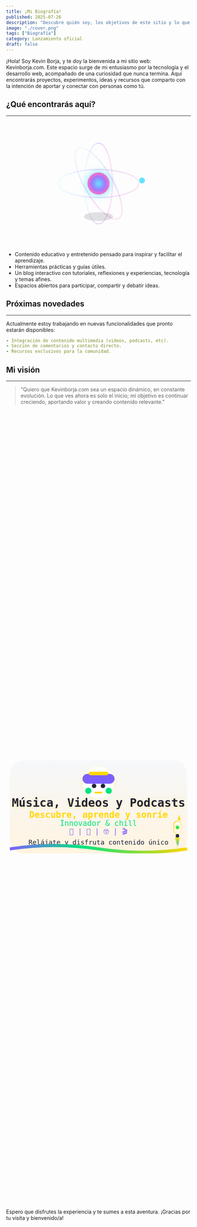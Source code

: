 ```yaml
---
title: ¡Mi Biografía!
published: 2025-07-26
description: "Descubre quién soy, los objetivos de este sitio y lo que está por venir."
image: "./cover.png"
tags: ["Biografía"]
category: Lanzamiento oficial
draft: false
---
```


¡Hola! Soy Kevin Borja, y te doy la bienvenida a mi sitio web: Kevinborja.com. Este espacio surge de mi entusiasmo por la tecnología y el desarrollo web, acompañado de una curiosidad que nunca termina. Aquí encontrarás proyectos, experimentos, ideas y recursos que comparto con la intención de aportar y conectar con personas como tú.

## ¿Qué encontrarás aquí?
---

<style>
.atom-svg {
  display: block;
  margin: 0 auto;
  width: 340px;
  max-width: 98vw;
  height: 340px;
}
@keyframes electron-rotate1 {
  from { transform: rotate(0deg);}
  to   { transform: rotate(360deg);}
}
@keyframes electron-rotate2 {
  from { transform: rotate(120deg);}
  to   { transform: rotate(480deg);}
}
@keyframes electron-rotate3 {
  from { transform: rotate(240deg);}
  to   { transform: rotate(600deg);}
}
@keyframes nucleus-pulse {
  0%,100% { filter: drop-shadow(0 0 10px #65e3ff);}
  50%     { filter: drop-shadow(0 0 22px #9d7bff);}
}
.nucleus-anim {
  animation: nucleus-pulse 2.8s infinite;
}
.electron1, .electron2, .electron3 {
  transform-box: fill-box;
  transform-origin: 170px 170px;
}
.electron1 { animation: electron-rotate1 6s linear infinite;}
.electron2 { animation: electron-rotate2 8s linear infinite;}
.electron3 { animation: electron-rotate3 10s linear infinite;}
</style>

<svg class="atom-svg" viewBox="0 0 340 340" xmlns="http://www.w3.org/2000/svg" aria-label="Átomo avanzado animado">
  <defs>
    <radialGradient id="nucleus-gradient" cx="50%" cy="50%" r="50%">
      <stop offset="0%" stop-color="#65e3ff"/>
      <stop offset="60%" stop-color="#9d7bff"/>
      <stop offset="100%" stop-color="#ff6ec7"/>
    </radialGradient>
    <linearGradient id="orbit-gradient" x1="0%" y1="0%" x2="100%" y2="0%">
      <stop offset="0%" stop-color="#65e3ff" stop-opacity="0.1"/>
      <stop offset="50%" stop-color="#9d7bff" stop-opacity="0.3"/>
      <stop offset="100%" stop-color="#ff6ec7" stop-opacity="0.2"/>
    </linearGradient>
  </defs>
  <!-- Órbitas -->
  <ellipse cx="170" cy="170" rx="110" ry="38" fill="none" stroke="url(#orbit-gradient)" stroke-width="3"/>
  <ellipse cx="170" cy="170" rx="38" ry="110" fill="none" stroke="url(#orbit-gradient)" stroke-width="3"/>
  <ellipse transform="rotate(60 170 170)" cx="170" cy="170" rx="110" ry="38" fill="none" stroke="url(#orbit-gradient)" stroke-width="3"/>
  <!-- Núcleo animado -->
  <circle class="nucleus-anim" cx="170" cy="170" r="30" fill="url(#nucleus-gradient)" />
  <!-- Electrones orbitando -->
  <g class="electron1">
    <circle cx="280" cy="170" r="9" fill="#65e3ff" stroke="#fff" stroke-width="2"/>
  </g>
  <g class="electron2">
    <circle cx="170" cy="60" r="9" fill="#9d7bff" stroke="#fff" stroke-width="2"/>
  </g>
  <g class="electron3">
    <circle cx="60" cy="170" r="9" fill="#ff6ec7" stroke="#fff" stroke-width="2"/>
  </g>
  <!-- Sombra y profundidad -->
  <ellipse cx="170" cy="260" rx="40" ry="12" fill="#22223b" opacity="0.13"/>
</svg>

- Contenido educativo y entretenido pensado para inspirar y facilitar el aprendizaje.
- Herramientas prácticas y guías útiles.
- Un blog interactivo con tutoriales, reflexiones y experiencias, tecnología y temas afines.
- Espacios abiertos para participar, compartir y debatir ideas.

## Próximas novedades
---
Actualmente estoy trabajando en nuevas funcionalidades que pronto estarán disponibles:

```yaml
- Integración de contenido multimedia (videos, podcasts, etc).
- Sección de comentarios y contacto directo.
- Recursos exclusivos para la comunidad.
```

## Mi visión
---

> "Quiero que Kevinborja.com sea un espacio dinámico, en constante evolución. Lo que ves ahora es solo el inicio; mi objetivo es continuar creciendo, aportando valor y creando contenido relevante."

<style>
.center-svg {
  display: flex;
  justify-content: center;
  align-items: center;
  min-height: 54vh;
  width: 100%;
  padding: 0 10px;
  box-sizing: border-box;
}
.svg-responsive {
  width: 100%;
  max-width: 400px;
  height: auto;
  display: block;
  max-width: 100vw;
  max-height: 98vh;
}
.wave-anim {
  stroke-dasharray: 900;
  stroke-dashoffset: 0;
  animation: waveBounce 4.47s infinite;
  transform-origin: center;
  animation-timing-function: cubic-bezier(.6,.2,.2,.8);
}
@keyframes waveBounce {
  0% { transform: translateY(0px);}
  18% { transform: translateY(-10px);}
  40% { transform: translateY(7px);}
  60% { transform: translateY(-4px);}
  80% { transform: translateY(2px);}
  100% { transform: translateY(0px);}
}
.headphone-emoji {
  animation: headphonesPulse 2.5s infinite alternate;
}
@keyframes headphonesPulse {
  0% { filter: drop-shadow(0 0 0px #FFD700);}
  80% { filter: drop-shadow(0 0 14px #FFD700);}
  100% { filter: drop-shadow(0 0 0px #FFD700);}
}
.rocket-anim {
  animation: rocketUp 2.9s infinite cubic-bezier(.7,.2,.2,.8);
}
@keyframes rocketUp {
  0%   { transform: translateY(0);}
  14%  { transform: translateY(-14px);}
  28%  { transform: translateY(-20px);}
  50%  { transform: translateY(-10px);}
  72%  { transform: translateY(0);}
  80%  { transform: translateY(8px);}
  100% { transform: translateY(0);}
}
/* Animación ignición llama cohete sincronizada y estilizada */
.flame-anim {
  transform-origin: 378px 193px;
  animation: flameIgnite 2.9s infinite cubic-bezier(.7,.2,.2,.8);
}
@keyframes flameIgnite {
  0%   { opacity: 0.8; transform: scaleY(1) scaleX(1);}
  14%  { opacity: 1;   transform: scaleY(1.18) scaleX(0.97);}
  28%  { opacity: 0.92;   transform: scaleY(0.97) scaleX(1.11);}
  50%  { opacity: 1;   transform: scaleY(1.2) scaleX(0.93);}
  72%  { opacity: 0.92;   transform: scaleY(1.08) scaleX(1.07);}
  80%  { opacity: 1;   transform: scaleY(1.14) scaleX(0.96);}
  100% { opacity: 0.8; transform: scaleY(1) scaleX(1);}
}
/* Glow dorado animado por los bordes */
.glow-anim-borders {
  animation: glowPulse 2.7s infinite;
}
@keyframes glowPulse {
  0%,100% { opacity: 1; }
  50% { opacity: 0.83; }
}
/* Glow robot menos opaco */
.glow-anim-robot {
  opacity: 0.8;
}
/* Sombra en textos para mejorar contraste */
text {
  text-shadow: 0 1px 3px #fff4e0;
}
/* Sombra extra en el título principal */
text[font-size="26"] {
  text-shadow: 0 2px 8px #FFD70055;
}
</style>

<div class="center-svg">
<svg class="svg-responsive" width="400" height="210" viewBox="0 0 400 210" xmlns="http://www.w3.org/2000/svg" role="img" aria-label="Banner multimedia: música, videos y podcasts">
  <title>Kevinborja.com</title>
  <defs>
    <!-- Fondo degradado blanco-dorado -->
    <linearGradient id="bg" x1="0" y1="0" x2="0" y2="1">
      <stop offset="0%" stop-color="#f6f8fa" />
      <stop offset="100%" stop-color="#fff4e0" />
    </linearGradient>
    <!-- Degradado multicolor para la onda -->
    <linearGradient id="wave" x1="0" y1="0" x2="1" y2="0">
      <stop offset="0%" stop-color="#7c5fff" />
      <stop offset="40%" stop-color="#00e580" />
      <stop offset="100%" stop-color="#FFD700" />
    </linearGradient>
    <!-- Glow radial dorado para los bordes -->
    <radialGradient id="glow-borders" cx="50%" cy="50%" r="80%">
      <stop offset="0%" stop-color="#FFD700" stop-opacity="0.0"/>
      <stop offset="68%" stop-color="#FFD700" stop-opacity="0.12"/>
      <stop offset="98%" stop-color="#FFD700" stop-opacity="0.22"/>
      <stop offset="100%" stop-color="#fff4e0" stop-opacity="0"/>
    </radialGradient>
    <!-- Glow radial dorado robot -->
    <radialGradient id="glow-robot" cx="50%" cy="50%" r="85%">
      <stop offset="0%" stop-color="#FFD700" stop-opacity="0.33"/>
      <stop offset="100%" stop-color="#fff4e0" stop-opacity="0"/>
    </radialGradient>
    <!-- Degradado dorado para borde del cohete -->
    <linearGradient id="rocket-border" x1="0" y1="0" x2="1" y2="1">
      <stop offset="0%" stop-color="#FFD700"/>
      <stop offset="100%" stop-color="#fff4e0"/>
    </linearGradient>
    <!-- Degradado para cuerpo del cohete -->
    <linearGradient id="rocket-body" x1="0" y1="0" x2="0" y2="1">
      <stop offset="0%" stop-color="#fff"/>
      <stop offset="100%" stop-color="#fff4e0"/>
    </linearGradient>
    <!-- Degradado para la llama -->
    <linearGradient id="flame" x1="0" y1="0" x2="0" y2="1">
      <stop offset="0%" stop-color="#FFD700"/>
      <stop offset="100%" stop-color="#00e580"/>
    </linearGradient>
  </defs>
  <!-- Glow dorado animado por los bordes (elipse más grande) -->
  <ellipse class="glow-anim-borders" cx="200" cy="105" rx="196" ry="104" fill="url(#glow-borders)" />
  <!-- Fondo blanco degradado -->
  <rect width="400" height="210" rx="32" fill="url(#bg)" />
  <!-- Glow dorado detrás del robot -->
  <ellipse class="glow-anim-robot" cx="200" cy="50" rx="45" ry="23" fill="url(#glow-robot)" />
  <!-- Robot/diadema perfectamente centrado -->
  <g class="headphone-emoji">
    <circle cx="200" cy="50" r="36" fill="#fff"/>
    <rect x="164" y="31" width="72" height="22" rx="11" fill="#7c5fff"/>
    <rect x="178" y="26" width="44" height="8" rx="4" fill="#FFD700"/>
    <rect x="170" y="62" width="14" height="14" rx="7" fill="#00e580"/>
    <rect x="216" y="62" width="14" height="14" rx="7" fill="#00e580"/>
    <circle cx="190" cy="58" r="5" fill="#22223b"/>
    <circle cx="210" cy="58" r="5" fill="#22223b"/>
    <rect x="191" y="71" width="18" height="4" rx="2" fill="#FFD700"/>
  </g>
  <!-- Título central -->
  <text x="200" y="105" text-anchor="middle" fill="#22223b" font-size="26" font-family="monospace" font-weight="bold">
    Música, Videos y Podcasts
  </text>
  <text x="200" y="130" text-anchor="middle" fill="#FFD700" font-size="20" font-family="monospace" font-weight="bold">
    Descubre, aprende y sonríe
  </text>
  <text x="200" y="148" text-anchor="middle" fill="#00e580" font-size="17" font-family="monospace">
    Innovador & chill
  </text>
  <text x="200" y="166" text-anchor="middle" fill="#7c5fff" font-size="16" font-family="monospace">
    🎨  |  🎵  |  🤓  |  🎬  
  </text>
  <text x="200" y="190" text-anchor="middle" fill="#22223b" font-size="15" font-family="monospace">
    Relájate y disfruta contenido único
  </text>
  <!-- Onda animada -->
  <path class="wave-anim" d="M0,200 Q100,185 200,200 T400,200" fill="none" stroke="url(#wave)" stroke-width="7"/>
  <!-- TORTUGA ELIMINADA -->
  <!-- Cohete con llama sincronizada y estilizada -->
  <g class="rocket-anim">
    <rect x="375" y="162" width="6" height="26" rx="3" fill="url(#rocket-border)" opacity="0.7"/>
    <rect x="377" y="180" width="4" height="12" rx="2" fill="#7c5fff" opacity="0.5"/>
    <rect x="370" y="138" width="16" height="29" rx="8" fill="url(#rocket-body)" stroke="url(#rocket-border)" stroke-width="2"/>
    <polygon points="378,136 386,136 382,122" fill="#FFD700"stroke="#fff4e0" stroke-width="1"/>
    <circle cx="378" cy="152" r="4" fill="#00e580" stroke="#FFD700" stroke-width="1"/>
    <rect x="374" y="167" width="8" height="8" rx="4" fill="#22223b"/>
    <!-- Llama animada, sincronizada y estilizada -->
    <polygon class="flame-anim" points="372,175 384,175 378,193" fill="url(#flame)"/>
    <!-- Chispa/fogonazo para realismo -->
    <ellipse class="flame-anim" cx="378" cy="195" rx="2.2" ry="0.9" fill="#FFD700" opacity="0.68"/>
    <ellipse cx="378" cy="144" rx="2.2" ry="1.1" fill="#fff" opacity="0.5"/>
    <ellipse cx="374" cy="160" rx="1.2" ry="0.6" fill="#fff" opacity="0.3"/>
  </g>
</svg>
</div>

Espero que disfrutes la experiencia y te sumes a esta aventura. ¡Gracias por tu visita y bienvenido/a!
